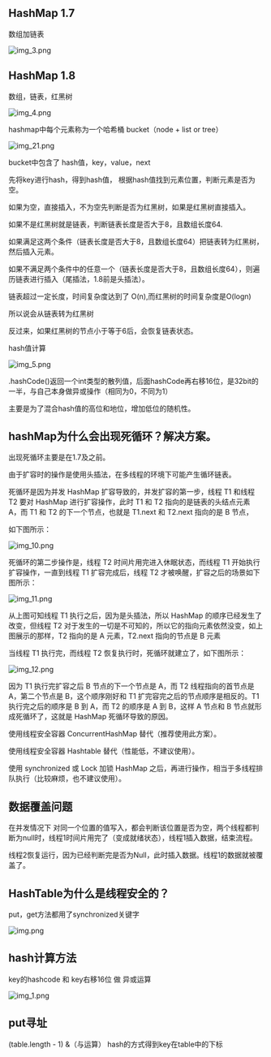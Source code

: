 HashMap 1.7
---

数组加链表

![img_3.png](img_3.png)



HashMap 1.8
---

数组，链表，红黑树

![img_4.png](img_4.png)

hashmap中每个元素称为一个哈希桶 bucket（node + list or tree）

![img_21.png](img_21.png)

bucket中包含了 hash值，key，value，next

先将key进行hash，得到hash值， 根据hash值找到元素位置，判断元素是否为空。

如果为空，直接插入，不为空先判断是否为红黑树，如果是红黑树直接插入。

如果不是红黑树就是链表，判断链表长度是否大于8，且数组长度64.

如果满足这两个条件（链表长度是否大于8，且数组长度64）把链表转为红黑树，然后插入元素。

如果不满足两个条件中的任意一个（链表长度是否大于8，且数组长度64），则遍历链表进行插入（尾插法，1.8前是头插法）。

链表超过一定长度，时间复杂度达到了 O(n),而红黑树的时间复杂度是O(logn)

所以说会从链表转为红黑树

反过来，如果红黑树的节点小于等于6后，会恢复链表状态。

hash值计算

![img_5.png](img_5.png)

.hashCode()返回一个int类型的散列值，后面hashCode再右移16位，是32bit的一半，与自己本身做异或操作（相同为0，不同为1）

主要是为了混合hash值的高位和地位，增加低位的随机性。

hashMap为什么会出现死循环？解决方案。
---
出现死循环主要是在1.7及之前。

由于扩容时的操作是使用头插法，在多线程的环境下可能产生循环链表。

死循环是因为并发 HashMap 扩容导致的，并发扩容的第一步，线程 T1 和线程 T2 要对 HashMap 进行扩容操作，此时 T1 和 T2 指向的是链表的头结点元素 A，而 T1 和 T2 的下一个节点，也就是 T1.next 和 T2.next 指向的是 B 节点，

如下图所示：

![img_10.png](img_10.png)

死循环的第二步操作是，线程 T2 时间片用完进入休眠状态，而线程 T1 开始执行扩容操作，一直到线程 T1 扩容完成后，线程 T2 才被唤醒，扩容之后的场景如下图所示：

![img_11.png](img_11.png)

从上图可知线程 T1 执行之后，因为是头插法，所以 HashMap 的顺序已经发生了改变，但线程 T2 对于发生的一切是不可知的，所以它的指向元素依然没变，如上图展示的那样，T2 指向的是 A 元素，T2.next 指向的节点是 B 元素

当线程 T1 执行完，而线程 T2 恢复执行时，死循环就建立了，如下图所示：

![img_12.png](img_12.png)

因为 T1 执行完扩容之后 B 节点的下一个节点是 A，而 T2 线程指向的首节点是 A，第二个节点是 B，这个顺序刚好和 T1 扩完容完之后的节点顺序是相反的。T1 执行完之后的顺序是 B 到 A，而 T2 的顺序是 A 到 B，这样 A 节点和 B 节点就形成死循环了，这就是 HashMap 死循环导致的原因。


使用线程安全容器 ConcurrentHashMap 替代（推荐使用此方案）。

使用线程安全容器 Hashtable 替代（性能低，不建议使用）。

使用 synchronized 或 Lock 加锁 HashMap 之后，再进行操作，相当于多线程排队执行（比较麻烦，也不建议使用）。

数据覆盖问题
---
在并发情况下 对同一个位置的值写入，都会判断该位置是否为空，两个线程都判断为null时，线程1时间片用完了（变成就绪状态），线程1插入数据，结束流程。

线程2恢复运行，因为已经判断完是否为Null，此时插入数据。线程1的数据就被覆盖了。



HashTable为什么是线程安全的？
---
put，get方法都用了synchronized关键字

![img.png](img.png)

hash计算方法
---

key的hashcode 和 key右移16位 做 异或运算

![img_1.png](img_1.png)


put寻址
---

(table.length - 1) &（与运算） hash的方式得到key在table中的下标